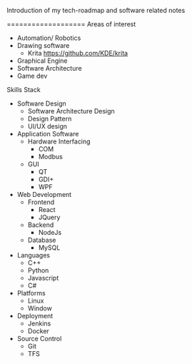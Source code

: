 Introduction of my tech-roadmap and software related notes

===================
Areas of interest
- Automation/ Robotics
- Drawing software
  - Krita https://github.com/KDE/krita
- Graphical Engine
- Software Architecture
- Game dev

Skills Stack
- Software Design
  - Software Architecture Design 
  - Design Pattern
  - UI/UX design
- Application Software
  - Hardware Interfacing
    - COM 
    - Modbus
  - GUI
    - QT
    - GDI+
    - WPF
- Web Development
  - Frontend
    - React
    - JQuery
  - Backend
    - NodeJs
  - Database
    - MySQL
- Languages
  - C++
  - Python
  - Javascript
  - C#     
- Platforms
  - Linux 
  - Window
- Deployment
  - Jenkins
  - Docker 
- Source Control
  - Git
  - TFS 
